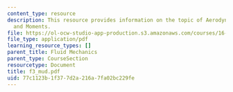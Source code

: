 ```yaml
---
content_type: resource
description: This resource provides information on the topic of Aerodynamic Forces
  and Moments.
file: https://ol-ocw-studio-app-production.s3.amazonaws.com/courses/16-01-unified-engineering-i-ii-iii-iv-fall-2005-spring-2006/77c1123b1f377d2a216a7fa02bc229fe_f3_mud.pdf
file_type: application/pdf
learning_resource_types: []
parent_title: Fluid Mechanics
parent_type: CourseSection
resourcetype: Document
title: f3_mud.pdf
uid: 77c1123b-1f37-7d2a-216a-7fa02bc229fe
---
```

